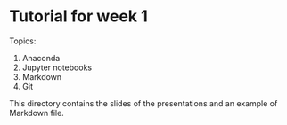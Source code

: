 # Tutorial for week 1

Topics:

1. Anaconda
2. Jupyter notebooks
3. Markdown
4. Git

This directory contains the slides of the presentations and an example of Markdown file.

